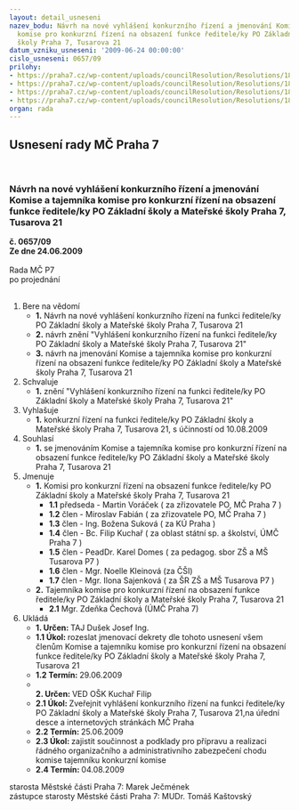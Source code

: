 ```yaml
---
layout: detail_usneseni
nazev_bodu: Návrh na nové vyhlášení konkurzního řízení a jmenování Komise a tajemníka
  komise pro konkurzní řízení na obsazení funkce ředitele/ky PO Základní školy a Mateřské
  školy Praha 7, Tusarova 21
datum_vzniku_usneseni: '2009-06-24 00:00:00'
cislo_usneseni: 0657/09
prilohy:
- https://praha7.cz/wp-content/uploads/councilResolution/Resolutions/18758/33-1_usnesen%c3%ad_1333.doc
- https://praha7.cz/wp-content/uploads/councilResolution/Resolutions/18758/33-2_vyhl%c3%a1%c5%a1en%c3%ad_konkurzu.doc
- https://praha7.cz/wp-content/uploads/councilResolution/Resolutions/18758/33-3_harmonogram_vz_tusarova_ii.xls
- https://praha7.cz/wp-content/uploads/councilResolution/Resolutions/18758/33-4_vyhl%c3%a1%c5%a1ka_54.2005.pdf
organ: rada
---
```

<div id="ucUsn_pList" class="usn">
	<span><h2>Usnesení rady MČ Praha 7 </h2>
<br></span><div class="standBody">
<span><h3>Návrh na nové vyhlášení konkurzního řízení a jmenování Komise a tajemníka komise pro konkurzní řízení na obsazení funkce ředitele/ky PO Základní školy a Mateřské školy Praha 7, Tusarova 21</h3></span><div class="center">
		<strong>č. 0657/09</strong><br>
	</div>
<div class="center">
		<strong>Ze dne 24.06.2009</strong><br><br>
	</div>Rada MČ P7<br> po projednání<br><br><ol>
<li>Bere na vědomí<ul>
<li>
<strong>1.</strong> Návrh na nové vyhlášení konkurzního řízení na funkci ředitele/ky PO Základní školy a Mateřské školy Praha 7, Tusarova 21</li>
<li>
<strong>2.</strong> návrh znění "Vyhlášení konkurzního řízení na funkci ředitele/ky PO  Základní školy a Mateřské školy Praha 7, Tusarova 21"</li>
<li>
<strong>3.</strong> návrh na jmenování Komise a tajemníka komise pro konkurzní řízení na obsazení funkce ředitele/ky PO Základní školy a Mateřské školy Praha 7, Tusarova 21</li>
</ul>
</li>
<li>Schvaluje<ul><li>
<strong>1.</strong> znění "Vyhlášení konkurzního řízení na funkci ředitele/ky PO Základní školy a Mateřské školy Praha 7, Tusarova 21"</li></ul>
</li>
<li>Vyhlašuje<ul><li>
<strong>1.</strong> konkurzní řízení na funkci ředitele/ky PO Základní školy a Mateřské školy Praha 7, Tusarova 21, s účinností od 10.08.2009</li></ul>
</li>
<li>Souhlasí<ul><li>
<strong>1.</strong> se jmenováním Komise a tajemníka komise pro konkurzní řízení na obsazení funkce ředitele/ky PO Základní školy a Mateřské školy Praha 7, Tusarova 21</li></ul>
</li>
<li>Jmenuje<ul>
<li>
<strong>1.</strong> Komisi pro konkurzní řízení na obsazení funkce ředitele/ky PO Základní školy a Mateřské školy Praha 7, Tusarova 21<ul>
<li>
<strong>1.1</strong> předseda - Martin Voráček ( za zřizovatele PO, MČ Praha 7 )</li>
<li>
<strong>1.2</strong> člen - Miroslav Fabián ( za zřizovatele PO, MČ Praha 7 )</li>
<li>
<strong>1.3</strong> člen - Ing. Božena Suková ( za KÚ Praha )</li>
<li>
<strong>1.4</strong> člen - Bc. Filip Kuchař ( za oblast státní sp. a školství, ÚMČ Praha 7 )</li>
<li>
<strong>1.5</strong> člen - PeadDr. Karel Domes ( za pedagog. sbor ZŠ a MŠ Tusarova P7 )</li>
<li>
<strong>1.6</strong> člen - Mgr. Noelle Kleinová (za ČŠI)</li>
<li>
<strong>1.7</strong> člen - Mgr. Ilona Sajenková ( za ŠR ZŠ a MŠ Tusarova P7 )</li>
</ul>
</li>
<li>
<strong>2.</strong> Tajemníka komise pro konkurzní řízení na obsazení funkce ředitele/ky PO Základní školy a Mateřské školy Praha 7, Tusarova 21<ul><li>
<strong>2.1</strong> Mgr. Zdeňka Čechová (ÚMČ Praha 7)</li></ul>
</li>
</ul>
</li>
<li>Ukládá<ul>
<li>
<strong>1. Určen: </strong>TAJ Dušek Josef Ing.</li>
<li>
<strong>1.1 Úkol: </strong>rozeslat jmenovací dekrety dle tohoto usnesení všem členům Komise a tajemníku komise pro konkurzní řízení na obsazení funkce ředitele/ky PO Základní školy a Mateřské školy Praha 7, Tusarova 21</li>
<li>
<strong>1.2 Termín: </strong>29.06.2009</li>
<li>
<strong><br>2. Určen: </strong>VED OŠK Kuchař Filip</li>
<li>
<strong>2.1 Úkol: </strong>Zveřejnit vyhlášení konkurzního řízení na funkci ředitele/ky PO Základní školy a Mateřské školy Praha 7, Tusarova 21,na úřední desce a internetových stránkách MČ Praha </li>
<li>
<strong>2.2 Termín: </strong>25.06.2009</li>
<li>
<strong>2.3 Úkol: </strong>zajistit součinnost a podklady pro přípravu a realizaci řádného organizačního a administrativního zabezpečení chodu komise tajemníku konkurzní komise</li>
<li>
<strong>2.4 Termín: </strong>04.08.2009</li>
</ul>
</li>
</ol>starosta Městské části Praha 7: Marek Ječmének<br>zástupce starosty Městské části Praha 7: MUDr. Tomáš Kaštovský 
</div>
</div>